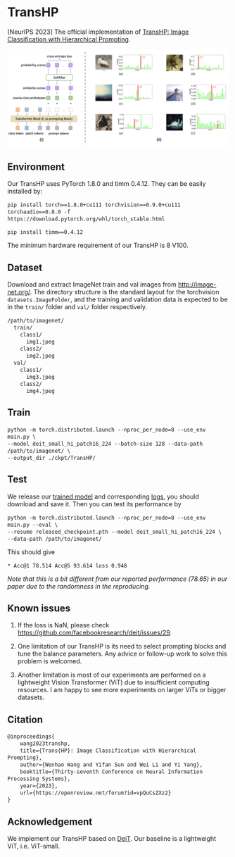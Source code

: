 # TransHP
[NeurIPS 2023] The official implementation of [TransHP: Image Classification with Hierarchical Prompting](https://arxiv.org/pdf/2304.06385.pdf).

![image](https://github.com/WangWenhao0716/TransHP/blob/main/demo.png)

## Environment
Our TransHP uses PyTorch 1.8.0 and timm 0.4.12. They can be easily installed by:
```
pip install torch==1.8.0+cu111 torchvision==0.9.0+cu111 torchaudio==0.8.0 -f https://download.pytorch.org/whl/torch_stable.html
```
```
pip install timm==0.4.12
```

The minimum hardware requirement of our TransHP is 8 V100. 

## Dataset
Download and extract ImageNet train and val images from http://image-net.org/. The directory structure is the standard layout for the torchvision ```datasets.ImageFolder```, and the training and validation data is expected to be in the ```train/``` folder and ```val/``` folder respectively.
```
/path/to/imagenet/
  train/
    class1/
      img1.jpeg
    class2/
      img2.jpeg
  val/
    class1/
      img3.jpeg
    class2/
      img4.jpeg
```


## Train
```
python -m torch.distributed.launch --nproc_per_node=8 --use_env main.py \
--model deit_small_hi_patch16_224 --batch-size 128 --data-path /path/to/imagenet/ \
--output_dir ./ckpt/TransHP/
```

## Test

We release our [trained model](https://drive.google.com/file/d/1FkPhq8Y2Lcgv-JZ2SM8wcV2voXxfr9UJ/view?usp=sharing) and corresponding [logs](https://drive.google.com/file/d/1YaMP4RDNZonqREthpQ4OnHAXccR0rKb1/view?usp=sharing), you should download and save it. Then you can test its performance by
```
python -m torch.distributed.launch --nproc_per_node=8 --use_env main.py --eval \
--resume released_checkpoint.pth --model deit_small_hi_patch16_224 \
--data-path /path/to/imagenet/
```

This should give
```
* Acc@1 78.514 Acc@5 93.614 loss 0.948
```

*Note that this is a bit different from our reported performance (78.65) in our paper due to the randomness in the reproducing.*

## Known issues
1. If the loss is NaN, please check https://github.com/facebookresearch/deit/issues/29.

2. One limitation of our TransHP is its need to select prompting blocks and tune the balance parameters. Any advice or follow-up work to solve this problem is welcomed.

3. Another limitation is most of our experiments are performed on a lightweight Vision Transformer (ViT) due to insufficient computing resources. I am happy to see more experiments on larger ViTs or bigger datasets.

## Citation
```
@inproceedings{
    wang2023transhp,
    title={Trans{HP}: Image Classification with Hierarchical Prompting},
    author={Wenhao Wang and Yifan Sun and Wei Li and Yi Yang},
    booktitle={Thirty-seventh Conference on Neural Information Processing Systems},
    year={2023},
    url={https://openreview.net/forum?id=vpQuCsZXz2}
}
```
## Acknowledgement
We implement our TransHP based on [DeiT](https://github.com/facebookresearch/deit/blob/main/README_deit.md). Our baseline is a lightweight ViT, i.e. ViT-small.


